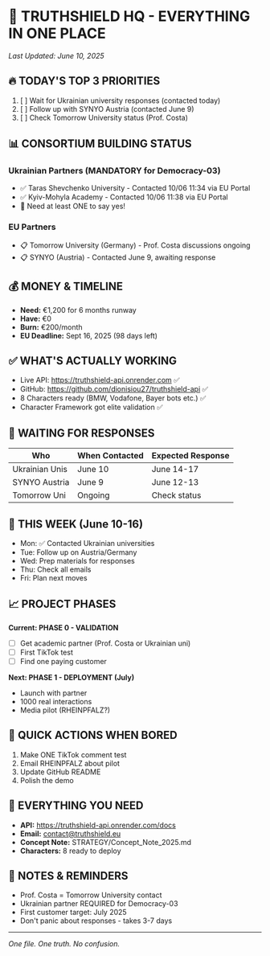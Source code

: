 # 🎯 TRUTHSHIELD HQ - EVERYTHING IN ONE PLACE
*Last Updated: June 10, 2025*

## 🔥 TODAY'S TOP 3 PRIORITIES
1. [ ] Wait for Ukrainian university responses (contacted today)
2. [ ] Follow up with SYNYO Austria (contacted June 9)
3. [ ] Check Tomorrow University status (Prof. Costa)

## 📊 CONSORTIUM BUILDING STATUS
### Ukrainian Partners (MANDATORY for Democracy-03)
- ✅ Taras Shevchenko University - Contacted 10/06 11:34 via EU Portal
- ✅ Kyiv-Mohyla Academy - Contacted 10/06 11:38 via EU Portal
- 🎯 Need at least ONE to say yes!

### EU Partners
- 📋 Tomorrow University (Germany) - Prof. Costa discussions ongoing
- 📋 SYNYO (Austria) - Contacted June 9, awaiting response

## 💰 MONEY & TIMELINE
- **Need:** €1,200 for 6 months runway
- **Have:** €0
- **Burn:** €200/month
- **EU Deadline:** Sept 16, 2025 (98 days left)

## ✅ WHAT'S ACTUALLY WORKING
- Live API: https://truthshield-api.onrender.com ✅
- GitHub: https://github.com/dionisiou27/truthshield-api ✅
- 8 Characters ready (BMW, Vodafone, Bayer bots etc.) ✅
- Character Framework got elite validation ✅

## 📝 WAITING FOR RESPONSES
| Who | When Contacted | Expected Response |
|-----|----------------|-------------------|
| Ukrainian Unis | June 10 | June 14-17 |
| SYNYO Austria | June 9 | June 12-13 |
| Tomorrow Uni | Ongoing | Check status |

## 🎯 THIS WEEK (June 10-16)
- Mon: ✅ Contacted Ukrainian universities
- Tue: Follow up on Austria/Germany
- Wed: Prep materials for responses
- Thu: Check all emails
- Fri: Plan next moves

## 📈 PROJECT PHASES
**Current: PHASE 0 - VALIDATION**
- [ ] Get academic partner (Prof. Costa or Ukrainian uni)
- [ ] First TikTok test
- [ ] Find one paying customer

**Next: PHASE 1 - DEPLOYMENT (July)**
- Launch with partner
- 1000 real interactions
- Media pilot (RHEINPFALZ?)

## 🚀 QUICK ACTIONS WHEN BORED
1. Make ONE TikTok comment test
2. Email RHEINPFALZ about pilot
3. Update GitHub README
4. Polish the demo

## 🔗 EVERYTHING YOU NEED
- **API:** https://truthshield-api.onrender.com/docs
- **Email:** contact@truthshield.eu
- **Concept Note:** STRATEGY/Concept_Note_2025.md
- **Characters:** 8 ready to deploy

## 📝 NOTES & REMINDERS
- Prof. Costa = Tomorrow University contact
- Ukrainian partner REQUIRED for Democracy-03
- First customer target: July 2025
- Don't panic about responses - takes 3-7 days

---
*One file. One truth. No confusion.*